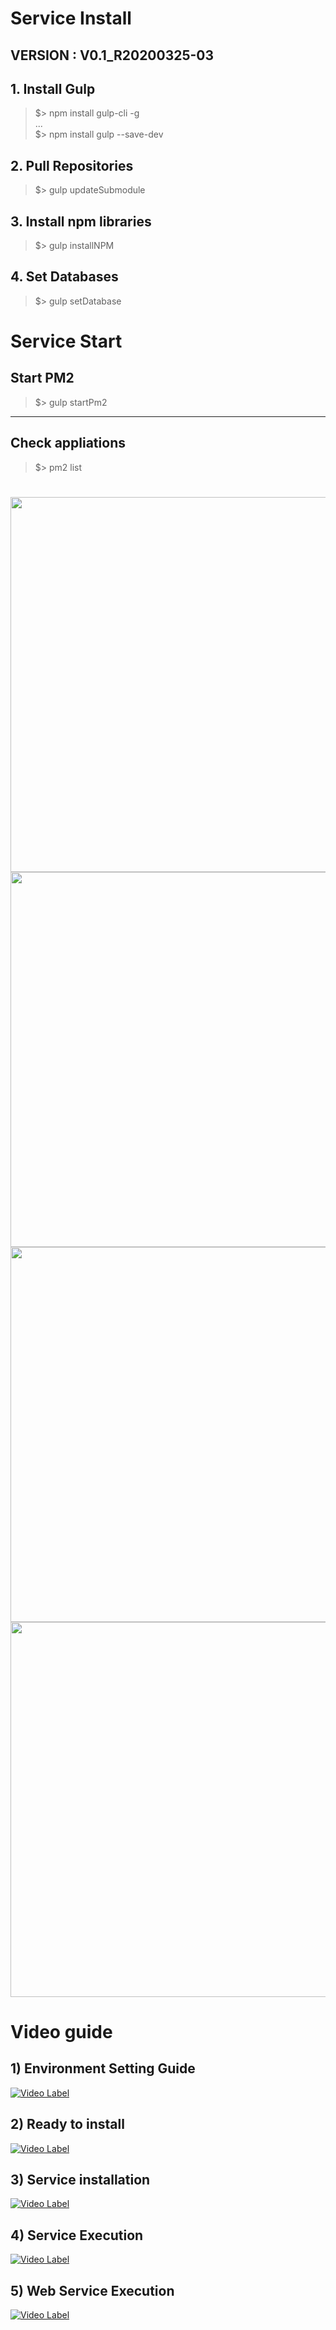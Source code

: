 # Service Install
## VERSION : V0.1_R20200325-03

## 1. Install Gulp
>$> npm install gulp-cli -g  
>...  
>$> npm install gulp --save-dev

## 2. Pull Repositories
>$> gulp updateSubmodule

## 3. Install npm libraries
>$> gulp installNPM

## 4. Set Databases
>$> gulp setDatabase



# Service Start

## Start PM2 
>$> gulp startPm2
***

## Check appliations 
>$> pm2 list

#
#
<div align="center">
<img src="http://developers.iotocean.org/wp-content/uploads/2020/04/%E1%84%89%E1%85%B3%E1%84%8F%E1%85%B3%E1%84%85%E1%85%B5%E1%86%AB%E1%84%89%E1%85%A3%E1%86%BA-2020-04-29-%E1%84%8B%E1%85%A9%E1%84%92%E1%85%AE-12.40.23.png" width="600"/>
</div>

<div align="center">
<img src="http://developers.iotocean.org/wp-content/uploads/2020/04/%E1%84%89%E1%85%B3%E1%84%8F%E1%85%B3%E1%84%85%E1%85%B5%E1%86%AB%E1%84%89%E1%85%A3%E1%86%BA-2020-04-29-%E1%84%8B%E1%85%A9%E1%84%92%E1%85%AE-12.41.25-1024x467.png" width="600"/>
</div>

<div align="center">
<img src="http://developers.iotocean.org/wp-content/uploads/2020/04/%E1%84%89%E1%85%B3%E1%84%8F%E1%85%B3%E1%84%85%E1%85%B5%E1%86%AB%E1%84%89%E1%85%A3%E1%86%BA-2020-04-29-%E1%84%8B%E1%85%A9%E1%84%92%E1%85%AE-12.42.45-768x772.png" width="600"/>
</div>

<div align="center">
<img src="http://developers.iotocean.org/wp-content/uploads/2020/04/%E1%84%89%E1%85%B3%E1%84%8F%E1%85%B3%E1%84%85%E1%85%B5%E1%86%AB%E1%84%89%E1%85%A3%E1%86%BA-2020-04-29-%E1%84%8B%E1%85%A9%E1%84%92%E1%85%AE-12.43.22-1024x457.png" width="600"/>
</div>

#
#
# Video guide
## 1) Environment Setting Guide
[![Video Label](https://img.youtube.com/vi/hfJPOTCCtSI/0.jpg )](https://youtu.be/hfJPOTCCtSI)
## 2) Ready to install
[![Video Label](https://img.youtube.com/vi/anzP9cVx3_A/0.jpg)](https://youtu.be/anzP9cVx3_A)
## 3) Service installation
[![Video Label](https://img.youtube.com/vi/hhTPzspg1Mg/0.jpg )](https://youtu.be/hhTPzspg1Mg)
## 4) Service Execution
[![Video Label](https://img.youtube.com/vi/7Kf2r7fblAY/0.jpg)](https://youtu.be/7Kf2r7fblAY)
## 5) Web Service Execution
[![Video Label](https://img.youtube.com/vi/4cmM5gvC9Kc/0.jpg)](https://youtu.be/4cmM5gvC9Kc)
